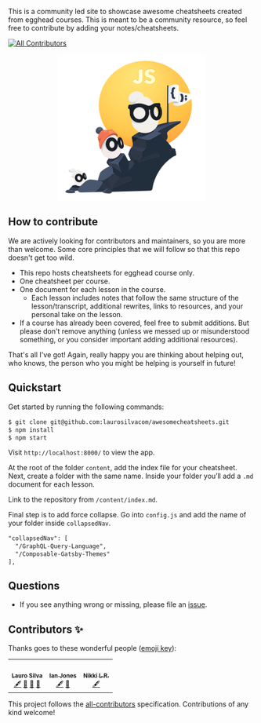 This is a community led site to showcase awesome cheatsheets created from egghead courses. This is meant to be a community resource, so feel free to contribute by adding your notes/cheatsheets.

<!-- ALL-CONTRIBUTORS-BADGE:START - Do not remove or modify this section -->
[![All Contributors](https://img.shields.io/badge/all_contributors-3-orange.svg?style=flat-square)](#contributors-)
<!-- ALL-CONTRIBUTORS-BADGE:END -->

<div align="center">
  <img
    height="300"
    width="300"
    alt="Awesome Cheatsheets Logo"
    src="https://raw.githubusercontent.com/laurosilvacom/awesomecheatsheets/master/static/icon.png"
    align="center"
  />
</div>

## How to contribute

We are actively looking for contributors and maintainers, so you are more than welcome. Some core principles that we will follow so that this repo doesn't get too wild.

- This repo hosts cheatsheets for egghead course only.
- One cheatsheet per course.
- One document for each lesson in the course.
  - Each lesson includes notes that follow the same structure of the lesson/transcript, additional rewrites, links to resources, and your personal take on the lesson.
- If a course has already been covered, feel free to submit additions. But please don't remove anything (unless we messed up or misunderstood something, or you consider important adding additional resources).

That's all I've got! Again, really happy you are thinking about helping out, who knows, the person who you might be helping is yourself in future!

## Quickstart

Get started by running the following commands:

```
$ git clone git@github.com:laurosilvacom/awesomecheatsheets.git
$ npm install
$ npm start
```

Visit `http://localhost:8000/` to view the app.

At the root of the folder `content`, add the index file for your cheatsheet. Next, create a folder with the same name. Inside your folder you’ll add a `.md` document for each lesson.

Link to the repository from `/content/index.md`.

Final step is to add force collapse. Go into `config.js` and add the name of your folder inside `collapsedNav`.

```
"collapsedNav": [
  "/GraphQL-Query-Language",
  "/Composable-Gatsby-Themes"
],
```

## Questions

- If you see anything wrong or missing, please file an [issue](https://github.com/laurosilvacom/awesomecheatsheets/issues/new).

## Contributors ✨

Thanks goes to these wonderful people ([emoji key](https://allcontributors.org/docs/en/emoji-key)):

<!-- ALL-CONTRIBUTORS-LIST:START - Do not remove or modify this section -->
<!-- prettier-ignore-start -->
<!-- markdownlint-disable -->
<table>
  <tr>
    <td align="center"><a href="https://laurosilva.com"><img src="https://avatars2.githubusercontent.com/u/57044804?v=4" width="100px;" alt=""/><br /><sub><b>Lauro Silva</b></sub></a><br /><a href="#content-laurosilvacom" title="Content">🖋</a> <a href="https://github.com/laurosilvacom/awesomecheatsheets/commits?author=laurosilvacom" title="Documentation">📖</a> <a href="#maintenance-laurosilvacom" title="Maintenance">🚧</a> <a href="https://github.com/laurosilvacom/awesomecheatsheets/pulls?q=is%3Apr+reviewed-by%3Alaurosilvacom" title="Reviewed Pull Requests">👀</a></td>
    <td align="center"><a href="https://ianjones.us/"><img src="https://avatars2.githubusercontent.com/u/4407263?v=4" width="100px;" alt=""/><br /><sub><b>Ian Jones</b></sub></a><br /><a href="#content-theianjones" title="Content">🖋</a> <a href="#ideas-theianjones" title="Ideas, Planning, & Feedback">🤔</a></td>
    <td align="center"><a href="https://github.com/nikkilr88"><img src="https://avatars3.githubusercontent.com/u/24983331?v=4" width="100px;" alt=""/><br /><sub><b>Nikki L.R.</b></sub></a><br /><a href="#content-nikkilr88" title="Content">🖋</a></td>
  </tr>
</table>

<!-- markdownlint-enable -->
<!-- prettier-ignore-end -->
<!-- ALL-CONTRIBUTORS-LIST:END -->

This project follows the [all-contributors](https://github.com/all-contributors/all-contributors) specification. Contributions of any kind welcome!
